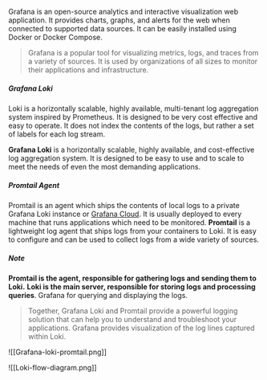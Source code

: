 
Grafana is an open-source analytics and interactive visualization web application. It provides charts, graphs, and alerts for the web when connected to supported data sources. It can be easily installed using Docker or Docker Compose.  

> Grafana is a popular tool for visualizing metrics, logs, and traces from a variety of sources. It is used by organizations of all sizes to monitor their applications and infrastructure.
##### Grafana Loki 
Loki is a horizontally scalable, highly available, multi-tenant log aggregation system inspired by Prometheus. It is designed to be very cost effective and easy to operate. It does not index the contents of the logs, but rather a set of labels for each log stream.

**Grafana Loki** is a horizontally scalable, highly available, and cost-effective log aggregation system. It is designed to be easy to use and to scale to meet the needs of even the most demanding applications.  
##### Promtail Agent
Promtail is an agent which ships the contents of local logs to a private Grafana Loki instance or [Grafana Cloud](https://grafana.com/oss/loki). It is usually deployed to every machine that runs applications which need to be monitored.
**Promtail** is a lightweight log agent that ships logs from your containers to Loki. It is easy to configure and can be used to collect logs from a wide variety of sources.  
##### Note
**Promtail is the agent, responsible for gathering logs and sending them to Loki.** **Loki is the main server, responsible for storing logs and processing queries**. Grafana for querying and displaying the logs.

> Together, Grafana Loki and Promtail provide a powerful logging solution that can help you to understand and troubleshoot your applications. Grafana provides visualization of the log lines captured within Loki.



![[Grafana-loki-promtail.png]]


![[Loki-flow-diagram.png]]